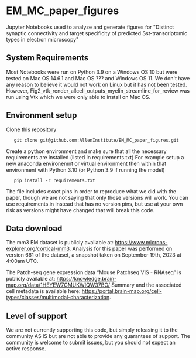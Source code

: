 # EM_MC_paper_figures
Jupyter Notebooks used to analyze and generate figures for "Distinct synaptic connectivity and target specificity of predicted Sst-transcriptomic types in electron microscopy"

## System Requirements
Most Notebooks were run on Python 3.9 on a Windows OS 10 but were tested on Mac OS 14.6.1 and Mac OS ??? and Windows OS 11.
We don't have any reason to believe it would not work on Linux but it has not been tested.
However, Fig2_vtk_render_allcell_outputs_myelin_streamline_for_review was run using Vtk which we were only able to install on Mac OS.

## Environment setup

Clone this repository

```
   git clone git@github.com:AllenInstitute/EM_MC_paper_figures.git
```

Create a python environment and make sure that all the necessary requirements are installed (listed in requirements.txt)
For example setup a new anaconda environemnt or virtual environment then within that environment with Python 3.10 (or Python 3.9 if running the model)


```
   pip install -r requirements.txt 
```
The file includes exact pins in order to reproduce what we did with the paper, though we are not saying that only those versions will work.  You can use requirements.in instead that has no version pins, but use at your own risk as versions might have changed that will break this code.

## Data download
The mm3 EM dataset is publicly available at: https://www.microns-explorer.org/cortical-mm3. Analysis for this paper was performed on version 661 of the dataset, a snapshot taken on September 19th, 2023 at 4:00am UTC.

The Patch-seq gene expression data “Mouse Patchseq VIS - RNAseq” is publicly available at: https://knowledge.brain-map.org/data/1HEYEW7GMUKWIQW37BO/
Summary and the associated cell metadata is available here: https://portal.brain-map.org/cell-types/classes/multimodal-characterization. 

## Level of support
We are not currently supporting this code, but simply releasing it to the community AS IS but are not able to provide any guarantees of support. The community is welcome to submit issues, but you should not expect an active response.
